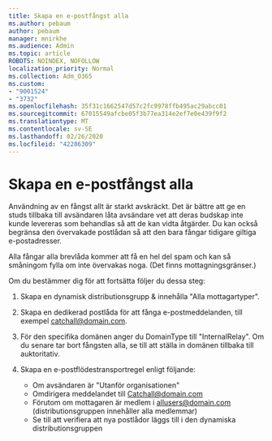 ```yaml
---
title: Skapa en e-postfångst alla
ms.author: pebaum
author: pebaum
manager: mnirkhe
ms.audience: Admin
ms.topic: article
ROBOTS: NOINDEX, NOFOLLOW
localization_priority: Normal
ms.collection: Adm_O365
ms.custom:
- "9001524"
- "3732"
ms.openlocfilehash: 35f31c1662547d57c2fc9978ffb495ac29abcc01
ms.sourcegitcommit: 67015549afcbe05f3b77ea314e2ef7e0e439f9f2
ms.translationtype: MT
ms.contentlocale: sv-SE
ms.lasthandoff: 02/26/2020
ms.locfileid: "42286309"
---
```

# <a name="create-an-email-catch-all"></a>Skapa en e-postfångst alla

Användning av en fångst allt är starkt avskräckt. Det är bättre att ge en studs tillbaka till avsändaren låta avsändare vet att deras budskap inte kunde levereras som behandlas så att de kan vidta åtgärder. Du kan också begränsa den övervakade postlådan så att den bara fångar tidigare giltiga e-postadresser. 

Alla fångar alla brevlåda kommer att få en hel del spam och kan så småningom fylla om inte övervakas noga. (Det finns mottagningsgränser.) 

Om du bestämmer dig för att fortsätta följer du dessa steg:

1. Skapa en dynamisk distributionsgrupp & innehålla "Alla mottagartyper".

2. Skapa en dedikerad postlåda för att fånga e-postmeddelanden, till exempel catchall@domain.com.

3. För den specifika domänen anger du DomainType till "InternalRelay". Om du senare tar bort fångsten alla, se till att ställa in domänen tillbaka till auktoritativ.

4. Skapa en e-postflödestransportregel enligt följande:

    - Om avsändaren är "Utanför organisationen"
    - Omdirigera meddelandet till Catchall@domain.com
    - Förutom om mottagaren är medlem i allusers@domain.com (distributionsgruppen innehåller alla medlemmar)
    - Se till att verifiera att nya postlådor läggs till i den dynamiska distributionsgruppen
